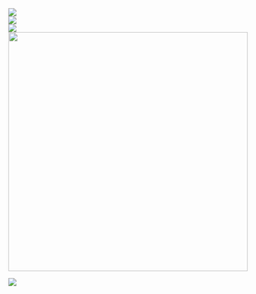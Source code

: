 <div>
<a href="https://github.com/anuraghazra/github-readme-stats">
  <img align="center" src="https://github-readme-stats.vercel.app/api/top-langs/?username=nosark&theme=rose_pine&card_width=480&card_height=640" />
</a>
</div>
<div>
<a href="https://git.io/streak-stats">
  <img align="center" src="https://streak-stats.demolab.com?user=nosark&theme=rose-pine&card_width=480&fire=EB5454&hide_total_contributions=true" />
</a>
</div>
<div>
<a href="https://github.com/anuraghazra/github-readme-stats">
  <img align="center" src="https://github-readme-stats.vercel.app/api?username=nosark&include_all_commits=true&theme=rose_pine&card_width=480" />
</a>
</div>
<div>
  <a href="https://huggingface.co/nosark">
  <img align="center" width=480 src="https://cdn-lfs.huggingface.co/repos/96/a2/96a2c8468c1546e660ac2609e49404b8588fcf5a748761fa72c154b2836b4c83/42378b786aa85e6103abbd2ee24e56672467d562ecf884eb51cefe3a68971087?response-content-disposition=inline%3B+filename*%3DUTF-8%27%27hf-logo-with-title.png%3B+filename%3D%22hf-logo-with-title.png%22%3B&response-content-type=image%2Fpng&Expires=1704273607&Policy=eyJTdGF0ZW1lbnQiOlt7IkNvbmRpdGlvbiI6eyJEYXRlTGVzc1RoYW4iOnsiQVdTOkVwb2NoVGltZSI6MTcwNDI3MzYwN319LCJSZXNvdXJjZSI6Imh0dHBzOi8vY2RuLWxmcy5odWdnaW5nZmFjZS5jby9yZXBvcy85Ni9hMi85NmEyYzg0NjhjMTU0NmU2NjBhYzI2MDllNDk0MDRiODU4OGZjZjVhNzQ4NzYxZmE3MmMxNTRiMjgzNmI0YzgzLzQyMzc4Yjc4NmFhODVlNjEwM2FiYmQyZWUyNGU1NjY3MjQ2N2Q1NjJlY2Y4ODRlYjUxY2VmZTNhNjg5NzEwODc%7EcmVzcG9uc2UtY29udGVudC1kaXNwb3NpdGlvbj0qJnJlc3BvbnNlLWNvbnRlbnQtdHlwZT0qIn1dfQ__&Signature=h0a9mNL32Av6sKhElpzuKFSqsIpO7LYl9BqQya%7ERkozBsbYB0NOSmHQMlMA2DXif%7Em9UBoeb%7ELSJNPxnYMEfZPXm0nrg7da7HbFWHh0FMsOc5lsSc6g8dwPSH6dqpS5vf7UJMuBF-HvKARKxa6501c26V5EmlkI8OSQGYw7xFItmYHYJtmic1FMdDnSnV6ZNm0BH%7EoNDHka7l7vHs8Trm2bE4w6kS0W739lI8B-iyCbLyvRuQqnz%7E%7Ew9rZ05JYKZepjvGVgzQiarfoF6O4QuOZsNryjzqFS0pZt4CX7IZorRtSO-wmMFRiWxS6Wzn--FeTodqPGGhcKWsdgH3FiHOQ__&Key-Pair-Id=KVTP0A1DKRTAX"
</a>
</div>

![](https://komarev.com/ghpvc/?username=nosark&color=4EFB98)

